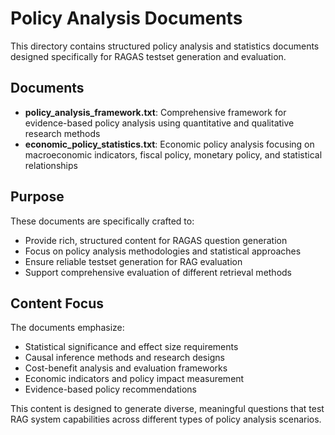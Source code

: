 # Policy Analysis Documents

This directory contains structured policy analysis and statistics documents designed specifically for RAGAS testset generation and evaluation.

## Documents

- **policy_analysis_framework.txt**: Comprehensive framework for evidence-based policy analysis using quantitative and qualitative research methods
- **economic_policy_statistics.txt**: Economic policy analysis focusing on macroeconomic indicators, fiscal policy, monetary policy, and statistical relationships

## Purpose

These documents are specifically crafted to:
- Provide rich, structured content for RAGAS question generation
- Focus on policy analysis methodologies and statistical approaches
- Ensure reliable testset generation for RAG evaluation
- Support comprehensive evaluation of different retrieval methods

## Content Focus

The documents emphasize:
- Statistical significance and effect size requirements
- Causal inference methods and research designs
- Cost-benefit analysis and evaluation frameworks
- Economic indicators and policy impact measurement
- Evidence-based policy recommendations

This content is designed to generate diverse, meaningful questions that test RAG system capabilities across different types of policy analysis scenarios. 
